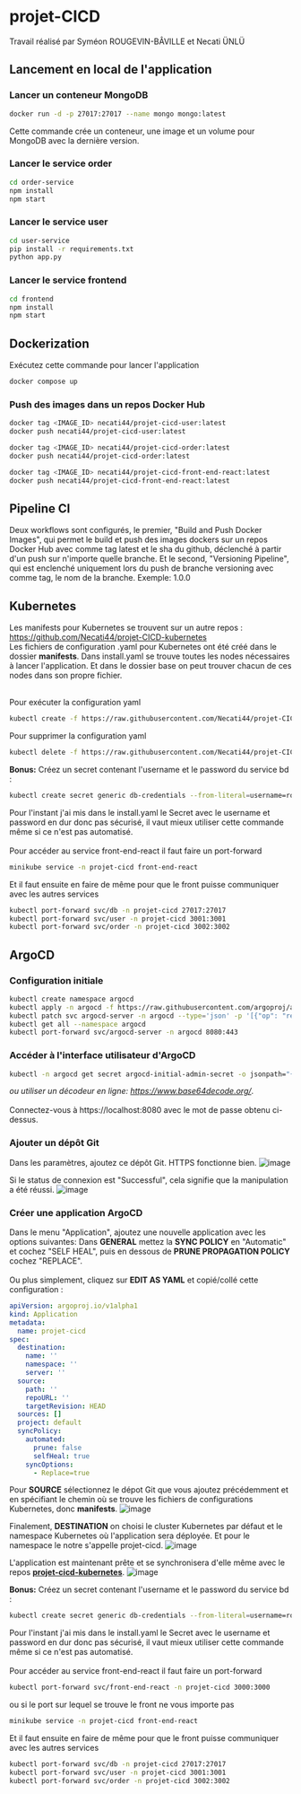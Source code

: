 # projet-CICD
Travail réalisé par Syméon ROUGEVIN-BÂVILLE et Necati ÜNLÜ
## Lancement en local de l'application

### Lancer un conteneur MongoDB

```bash
docker run -d -p 27017:27017 --name mongo mongo:latest
```

Cette commande crée un conteneur, une image et un volume pour MongoDB avec la dernière version.

### Lancer le service order

```bash
cd order-service
npm install
npm start
```

### Lancer le service user

```bash
cd user-service
pip install -r requirements.txt
python app.py
```

### Lancer le service frontend

```bash
cd frontend
npm install
npm start
```

## Dockerization

Exécutez cette commande pour lancer l'application
```bash
docker compose up
```

### Push des images dans un repos Docker Hub
```bash
docker tag <IMAGE_ID> necati44/projet-cicd-user:latest
docker push necati44/projet-cicd-user:latest

docker tag <IMAGE_ID> necati44/projet-cicd-order:latest
docker push necati44/projet-cicd-order:latest

docker tag <IMAGE_ID> necati44/projet-cicd-front-end-react:latest
docker push necati44/projet-cicd-front-end-react:latest
```

## Pipeline CI

Deux workflows sont configurés, le premier, "Build and Push Docker Images", qui permet le build et push des images dockers sur un repos Docker Hub avec comme tag latest et le sha du github, déclenché à partir d'un push sur n'importe quelle branche. Et le second, "Versioning Pipeline", qui est enclenché uniquement lors du push de branche versioning avec comme tag, le nom de la branche. Exemple: 1.0.0

## Kubernetes

Les manifests pour Kubernetes se trouvent sur un autre repos : https://github.com/Necati44/projet-CICD-kubernetes
<br>
Les fichiers de configuration .yaml pour Kubernetes ont été créé dans le dossier **manifests**. Dans install.yaml se trouve toutes les nodes nécessaires à lancer l'application. Et dans le dossier base on peut trouver chacun de ces nodes dans son propre fichier.
<br>
<br>

Pour exécuter la configuration yaml
```bash
kubectl create -f https://raw.githubusercontent.com/Necati44/projet-CICD-kubernetes/main/manifests/install.yaml
```

Pour supprimer la configuration yaml
```bash
kubectl delete -f https://raw.githubusercontent.com/Necati44/projet-CICD-kubernetes/main/manifests/install.yaml
```

**Bonus:** Créez un secret contenant l'username et le password du service bd :
```bash
kubectl create secret generic db-credentials --from-literal=username=root --from-literal=password=example --namespace=projet-cicd
```
Pour l'instant j'ai mis dans le install.yaml le Secret avec le username et password en dur donc pas sécurisé, il vaut mieux utiliser cette commande même si ce n'est pas automatisé.
<br>
<br>
Pour accéder au service front-end-react il faut faire un port-forward
```bash
minikube service -n projet-cicd front-end-react
```

Et il faut ensuite en faire de même pour que le front puisse communiquer avec les autres services
```bash
kubectl port-forward svc/db -n projet-cicd 27017:27017
kubectl port-forward svc/user -n projet-cicd 3001:3001
kubectl port-forward svc/order -n projet-cicd 3002:3002
```

## ArgoCD

### Configuration initiale

```bash
kubectl create namespace argocd
kubectl apply -n argocd -f https://raw.githubusercontent.com/argoproj/argo-cd/stable/manifests/install.yaml
kubectl patch svc argocd-server -n argocd --type='json' -p '[{"op": "replace", "path": "/spec/type", "value": "NodePort"}]'
kubectl get all --namespace argocd
kubectl port-forward svc/argocd-server -n argocd 8080:443
```

### Accéder à l'interface utilisateur d'ArgoCD

```bash
kubectl -n argocd get secret argocd-initial-admin-secret -o jsonpath="{.data.password}" | base64 --decode
```
*ou utiliser un décodeur en ligne: https://www.base64decode.org/*.
<br>
<br>
Connectez-vous à https://localhost:8080 avec le mot de passe obtenu ci-dessus.

### Ajouter un dépôt Git

Dans les paramètres, ajoutez ce dépôt Git. HTTPS fonctionne bien.
![image](https://github.com/Necati44/projet-CICD/assets/78152671/a12db494-6508-4dd8-b42e-a18eb2ce2b9b)

Si le status de connexion est "Successful", cela signifie que la manipulation a été réussi.
![image](https://github.com/Necati44/projet-CICD/assets/78152671/1831b9cd-ef0c-4423-af1c-b3dceec614bc)

### Créer une application ArgoCD

Dans le menu "Application", ajoutez une nouvelle application avec les options suivantes: Dans **GENERAL** mettez la **SYNC POLICY** en "Automatic" et cochez "SELF HEAL", puis en dessous de **PRUNE PROPAGATION POLICY** cochez "REPLACE".
<br><br>
Ou plus simplement, cliquez sur **EDIT AS YAML** et copié/collé cette configuration :
```yaml
apiVersion: argoproj.io/v1alpha1
kind: Application
metadata:
  name: projet-cicd
spec:
  destination:
    name: ''
    namespace: ''
    server: ''
  source:
    path: ''
    repoURL: ''
    targetRevision: HEAD
  sources: []
  project: default
  syncPolicy:
    automated:
      prune: false
      selfHeal: true
    syncOptions:
      - Replace=true

```
Pour **SOURCE** sélectionnez le dépot Git que vous ajoutez précédemment et en spécifiant le chemin où se trouve les fichiers de configurations Kubernetes, donc **manifests**.
![image](https://github.com/Necati44/projet-CICD/assets/78152671/2eb1d0cd-e7bf-4ff1-9e7c-ad27025a9f6f)

Finalement, **DESTINATION** on choisi le cluster Kubernetes par défaut et le namespace Kubernetes où l'application sera déployée. Et pour le namespace le notre s'appelle projet-cicd.
![image](https://github.com/Necati44/projet-CICD/assets/78152671/ebb5f30e-aead-480f-84a4-624f487d832d)

L'application est maintenant prête et se synchronisera d'elle même avec le repos **[projet-cicd-kubernetes](https://github.com/Necati44/projet-CICD-kubernetes.git)**.
![image](https://github.com/Necati44/projet-CICD/assets/78152671/b7c5ba2f-b4a6-47b6-aa81-9b37da10cc28)

**Bonus:** Créez un secret contenant l'username et le password du service bd :
```bash
kubectl create secret generic db-credentials --from-literal=username=root --from-literal=password=example --namespace=projet-cicd
```
Pour l'instant j'ai mis dans le install.yaml le Secret avec le username et password en dur donc pas sécurisé, il vaut mieux utiliser cette commande même si ce n'est pas automatisé.
<br>
<br>
Pour accéder au service front-end-react il faut faire un port-forward
```bash
kubectl port-forward svc/front-end-react -n projet-cicd 3000:3000
```
ou si le port sur lequel se trouve le front ne vous importe pas
```bash
minikube service -n projet-cicd front-end-react
```

Et il faut ensuite en faire de même pour que le front puisse communiquer avec les autres services
```bash
kubectl port-forward svc/db -n projet-cicd 27017:27017
kubectl port-forward svc/user -n projet-cicd 3001:3001
kubectl port-forward svc/order -n projet-cicd 3002:3002
```
